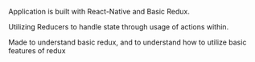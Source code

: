 Application is built with React-Native and Basic Redux.

Utilizing Reducers to handle state through usage of actions within.

Made to understand basic redux, and to understand how to utilize basic features of redux